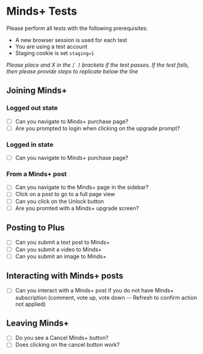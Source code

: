 # Minds+ Tests

Please perform all tests with the following prerequisites:

- A new browser session is used for each test
- You are using a test account
- Staging cookie is set `staging=1`

_Please place and X in the `[ ]` brackets if the test passes. If the test fails, then please provide steps to replicate below the line_

## Joining Minds+

### Logged out state

- [ ] Can you navigate to Minds+ purchase page?
- [ ] Are you prompted to login when clicking on the upgrade prompt?

### Logged in state

- [ ] Can you navigate to Minds+ purchase page?

### From a Minds+ post

- [ ] Can you navigate to the Minds+ page in the sidebar?
- [ ] Click on a post to go to a full page view
- [ ] Can you click on the Unlock button
- [ ] Are you promted with a Minds+ upgrade screen?

## Posting to Plus

- [ ] Can you submit a text post to Minds+
- [ ] Can you submit a video to Minds+
- [ ] Can you submit an image to Minds+

## Interacting with Minds+ posts

- [ ] Can you interact with a Minds+ post if you do not have Minds+ subscription (comment, vote up, vote down -- Refresh to confirm action not applied)

## Leaving Minds+

- [ ] Do you see a Cancel Minds+ button?
- [ ] Does clicking on the cancel button work?
